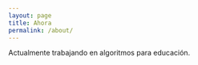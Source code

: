 ```yaml
---
layout: page
title: Ahora
permalink: /about/
---
```


Actualmente trabajando en algoritmos para educación.